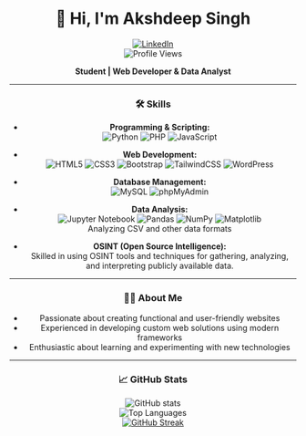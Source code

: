 <div align="center">

# 👋 Hi, I'm Akshdeep Singh

[![LinkedIn](https://img.shields.io/badge/LinkedIn-%230077B5.svg?style=for-the-badge&logo=linkedin&logoColor=white)](https://linkedin.com/in/akshdeep--singh)  
![Profile Views](https://komarev.com/ghpvc/?username=akshdeepsingh7&color=brightgreen&style=for-the-badge-square)

**Student | Web Developer & Data Analyst**

---

### 🛠️ Skills

- **Programming & Scripting:**  
  ![Python](https://img.shields.io/badge/python-3670A0?style=for-the-badge&logo=python&logoColor=ffdd54) ![PHP](https://img.shields.io/badge/php-%23777BB4.svg?style=for-the-badge&logo=php&logoColor=white) ![JavaScript](https://img.shields.io/badge/javascript-%23323330.svg?style=for-the-badge&logo=javascript&logoColor=%23F7DF1E)

- **Web Development:**  
  ![HTML5](https://img.shields.io/badge/html5-%23E34F26.svg?style=for-the-badge&logo=html5&logoColor=white)  ![CSS3](https://img.shields.io/badge/css3-%231572B6.svg?style=for-the-badge&logo=css3&logoColor=white)  ![Bootstrap](https://img.shields.io/badge/bootstrap-%23563D7C.svg?style=for-the-badge&logo=bootstrap&logoColor=white)  ![TailwindCSS](https://img.shields.io/badge/tailwindcss-%2338B2AC.svg?style=for-the-badge&logo=tailwind-css&logoColor=white)  ![WordPress](https://img.shields.io/badge/WordPress-%23117AC9.svg?style=for-the-badge&logo=WordPress&logoColor=white)

- **Database Management:**  
  ![MySQL](https://img.shields.io/badge/mysql-%2300f.svg?style=for-the-badge&logo=mysql&logoColor=white)  ![phpMyAdmin](https://img.shields.io/badge/phpMyAdmin-%23F5AE29.svg?style=for-the-badge&logo=phpmyadmin&logoColor=black)

- **Data Analysis:**  
  ![Jupyter Notebook](https://img.shields.io/badge/jupyter-%23F37626.svg?style=for-the-badge&logo=jupyter&logoColor=white)  ![Pandas](https://img.shields.io/badge/pandas-%23150458.svg?style=for-the-badge&logo=pandas&logoColor=white)  ![NumPy](https://img.shields.io/badge/numpy-%23013243.svg?style=for-the-badge&logo=numpy&logoColor=white)  ![Matplotlib](https://img.shields.io/badge/Matplotlib-%23C0392B.svg?style=for-the-badge&logo=python&logoColor=white)  
  Analyzing CSV and other data formats

- **OSINT (Open Source Intelligence):**  
  Skilled in using OSINT tools and techniques for gathering, analyzing, and interpreting publicly available data.

---

### 👨‍💻 About Me
- Passionate about creating functional and user-friendly websites
- Experienced in developing custom web solutions using modern frameworks
- Enthusiastic about learning and experimenting with new technologies

---

### 📈 GitHub Stats

![GitHub stats](https://github-readme-stats.vercel.app/api?username=akshdeepsingh7&show_icons=true&theme=buefy&cache_seconds=1800)  
![Top Languages](https://github-readme-stats.vercel.app/api/top-langs/?username=akshdeepsingh7&layout=compact&theme=buefy&cache_seconds=1800)  
[![GitHub Streak](https://streak-stats.demolab.com?user=akshdeepsingh7&cache_seconds=1800)](https://git.io/streak-stats)
</div>
